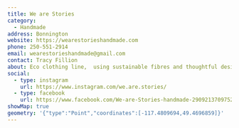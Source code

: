 ```yaml
---
title: We are Stories
category:
  - Handmade
address: Bonnington
website: https://wearestorieshandmade.com
phone: 250-551-2914
email: wearestorieshandmade@gmail.com
contact: Tracy Fillion
about: Eco clothing line,  using sustainable fibres and thoughtful design.
social:
  - type: instagram
    url: https://www.instagram.com/we.are.stories/
  - type: facebook
    url: https://www.facebook.com/We-are-Stories-handmade-290921370975265
showMap: true
geometry: '{"type":"Point","coordinates":[-117.4809694,49.4696859]}'
---
```

